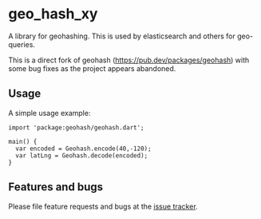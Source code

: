 # geo_hash_xy

A library for geohashing. This is used by elasticsearch and others for geo-queries.

This is a direct fork of geohash (https://pub.dev/packages/geohash) with some bug fixes as the project appears abandoned.

## Usage

A simple usage example:

    import 'package:geohash/geohash.dart';

    main() {
      var encoded = Geohash.encode(40,-120);
      var latLng = Geohash.decode(encoded);
    }

## Features and bugs

Please file feature requests and bugs at the [issue tracker][tracker].

[tracker]: https://github.com/BMEC/dart-geo_hash_xy/issues
